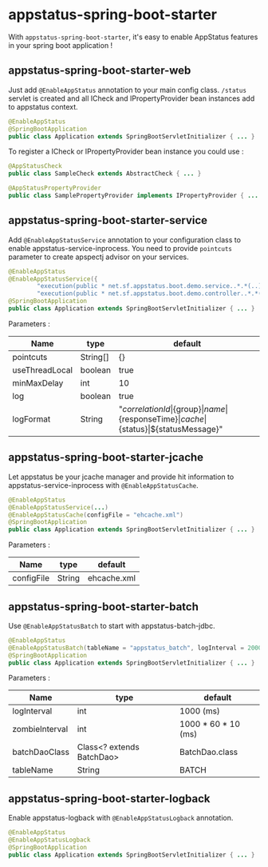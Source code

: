 # appstatus-spring-boot-starter

With `appstatus-spring-boot-starter`, it's easy to enable AppStatus features in your spring boot application !

## appstatus-spring-boot-starter-web
Just add `@EnableAppStatus` annotation to your main config class.
`/status` servlet is created and all ICheck and IPropertyProvider bean instances add to appstatus context.

```java
@EnableAppStatus
@SpringBootApplication
public class Application extends SpringBootServletInitializer { ... }
```

To register a ICheck or IPropertyProvider bean instance you could use :
```java
@AppStatusCheck
public class SampleCheck extends AbstractCheck { ... }

@AppStatusPropertyProvider
public class SamplePropertyProvider implements IPropertyProvider { ... }
```

## appstatus-spring-boot-starter-service
Add `@EnableAppStatusService` annotation to your configuration class to enable appstatus-service-inprocess.
You need to provide ``pointcuts`` parameter to create apspectj advisor on your services. 

```java
@EnableAppStatus
@EnableAppStatusService({
        "execution(public * net.sf.appstatus.boot.demo.service..*.*(..))",
        "execution(public * net.sf.appstatus.boot.demo.controller..*.*(..))" })
@SpringBootApplication
public class Application extends SpringBootServletInitializer { ... }
```

Parameters :

| Name | type | default |
| ---- | ---- | ------- |
| pointcuts      | String[] | {}
| useThreadLocal | boolean  | true
| minMaxDelay    | int      | 10
| log            | boolean  | true
| logFormat      | String   | "${correlationId}\|${group}\|${name}\|${responseTime}\|${cache}\|${status}\|${statusMessage}"


## appstatus-spring-boot-starter-jcache
Let appstatus be your jcache manager and provide hit information to appstatus-service-inprocess with `@EnableAppStatusCache`. 

```java
@EnableAppStatus
@EnableAppStatusService(...)
@EnableAppStatusCache(configFile = "ehcache.xml")
@SpringBootApplication
public class Application extends SpringBootServletInitializer { ... }
```

Parameters :

| Name | type | default |
| ---- | ---- | ------- |
| configFile | String | ehcache.xml

## appstatus-spring-boot-starter-batch
Use  `@EnableAppStatusBatch` to start with appstatus-batch-jdbc.

```java
@EnableAppStatus
@EnableAppStatusBatch(tableName = "appstatus_batch", logInterval = 2000, zombieInterval = 15000)
@SpringBootApplication
public class Application extends SpringBootServletInitializer { ... }
```

Parameters :

| Name | type | default |
| ---- | ---- | ------- |
| logInterval    | int                       | 1000 (ms)
| zombieInterval | int                       | 1000 * 60 * 10 (ms)
| batchDaoClass  | Class<? extends BatchDao> | BatchDao.class
| tableName      | String                    | BATCH

## appstatus-spring-boot-starter-logback
Enable appstatus-logback with `@EnableAppStatusLogback` annotation.

```java
@EnableAppStatus
@EnableAppStatusLogback
@SpringBootApplication
public class Application extends SpringBootServletInitializer { ... }
```
